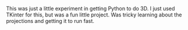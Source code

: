 This was just a little experiment in
getting Python to do 3D.
I just used TKinter for this,
but was a fun little project.
Was tricky learning about the projections
and getting it to run fast.
